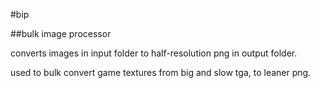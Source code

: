 #bip

##bulk image processor 

converts images in input folder to half-resolution png in output folder.

used to bulk convert game textures from big and slow tga, to leaner png.
